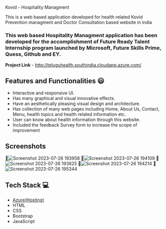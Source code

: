 Kovid - Hospitality Managment

This is a web based application developed for health related Kovid Prevention managment and Doctor Consultation based website in india

### This web based Hospitality Managment application has been developed for the accomplishment of Future Ready Talent Internship program launched by Microsoft, Future Skills Prime, Quess, Github and EY.


**Project Link** - http://teluguhealth.southindia.cloudapp.azure.com/


## Features and Functionalities 😃

- Interactive and responsive UI.
- Has many graphical and visual innovative effects.
- Have an aesthetically pleasing visual design and architecture.
- Has collection of many web pages including Home, About Us, Contact, Menu, health topics and health related information etc.
- User can know about health information through this website.
- Included the feedback Survey form to increase the scope of improvement 

## Screenshots

 📸![Screenshot 2023-07-26 193958](https://github.com/GuthulaMAheshSaiNadh/Future_Ready_Talent_project/assets/132194033/62b4365a-79b6-4723-b0b4-8d00115ec5d4)
 📸![Screenshot 2023-07-26 194109](https://github.com/GuthulaMAheshSaiNadh/Future_Ready_Talent_project/assets/132194033/46dafb5c-b28f-4903-9d38-12bc907734de)
 📸![Screenshot 2023-07-26 193825](https://github.com/GuthulaMAheshSaiNadh/Future_Ready_Talent_project/assets/132194033/5fef4e99-ace3-4892-8650-b12a6bcd9884)
 📸![Screenshot 2023-07-26 194214](https://github.com/GuthulaMAheshSaiNadh/Future_Ready_Talent_project/assets/132194033/d9fe163f-88ab-47d4-8d6c-1e9016861fa6)
 📸![Screenshot 2023-07-26 195344](https://github.com/GuthulaMAheshSaiNadh/Future_Ready_Talent_project/assets/132194033/f93c5f29-0b54-48ed-94a4-94ee15a56e31)


## Tech Stack 💻

- [Azure(Hosting)](https://azure.microsoft.com/en-in/features/azure-portal/)
- HTML
- CSS
- Bootstrap
- JavaScript
